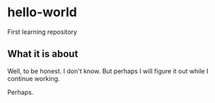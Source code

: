 # hello-world
First learning repository

## What it is about
Well, to be honest. I don't know. But perhaps I will figure it out while I continue working. 

Perhaps.

